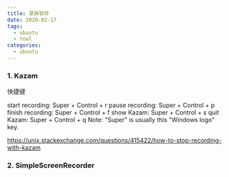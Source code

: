 ```yaml
---
title: 录屏软件
date: 2020-02-17
tags:
  - ubuntu
  - tool
categories:
  - ubuntu
---
```


### 1. Kazam

快捷键

start recording: Super + Control + r
pause recording: Super + Control + p
finish recording: Super + Control + f
show Kazam: Super + Control + s
quit Kazam: Super + Control + q
Note: "Super" is usually this "Windows logo" key.

https://unix.stackexchange.com/questions/415422/how-to-stop-recording-with-kazam



### 2. SimpleScreenRecorder